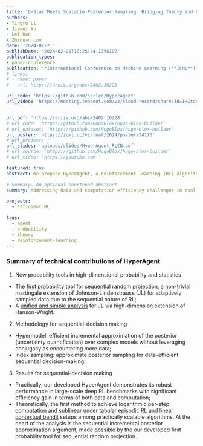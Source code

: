 ```yaml
---
title: 'Q-Star Meets Scalable Posterior Sampling: Bridging Theory and Practice via HyperAgent'
authors:
- Yingru Li
- Jiawei Xu
- Lei Han
- Zhiquan Luo
date: '2024-07-21'
publishDate: '2024-02-21T16:25:24.139610Z'
publication_types:
- paper-conference
publication: '*International Conference on Machine Learning (**ICML**)*'
# links:
# - name: paper
#   url: https://arxiv.org/abs/2402.10228

url_code: 'https://github.com/szrlee/HyperAgent'
url_video: 'https://meeting.tencent.com/v2/cloud-record/share?id=IHGtdxajucDxd2ULGfRYB5m_cGzjkUE43Age4ynky0k&from=3&is-single=true&record_type=1'


url_pdf: 'https://arxiv.org/abs/2402.10228'
# url_code: 'https://github.com/HugoBlox/hugo-blox-builder'
# url_dataset: 'https://github.com/HugoBlox/hugo-blox-builder'
url_poster: 'https://icml.cc/virtual/2024/poster/34173'
# url_project: ''
url_slides: 'uploads/slides/HyperAgent_RLCN.pdf'
# url_source: 'https://github.com/HugoBlox/hugo-blox-builder'
# url_video: 'https://youtube.com''

featured: true
abstract: We propose HyperAgent, a reinforcement learning (RL) algorithm based on the hypermodel framework for exploration in RL. HyperAgent allows for the efficient incremental approximation of posteriors associated with an optimal action-value function ($Q^\star$) without the need for conjugacy and follows the greedy policies w.r.t. these approximate posterior samples. We demonstrate that HyperAgent offers robust performance in large-scale deep RL benchmarks. It can solve Deep Sea hard exploration problems with episodes that optimally scale with problem size and exhibits significant efficiency gains in the Atari suite. Implementing HyperAgent requires minimal code addition to well-established deep RL frameworks like DQN. We theoretically prove that, under tabular assumptions, HyperAgent achieves logarithmic per-step computational complexity while attaining sublinear regret, matching the best known randomized tabular RL algorithm.

# Summary. An optional shortened abstract.
summary: Addressing data and computation efficiency challenges in real-world deployments of RL Agents. It achieves significant efficiency gains in deep RL benchmarks as well as theoretical milestones.

projects:
  - Efficient RL

tags:
  - agent
  - probability
  - theory
  - reinforcement-learning
---
```


### Summary of technical contributions of HyperAgent

1. New probability tools in high-dimensional probability and statistics
- The [first probability tool](/publication/li-2024-probability) for sequential random projection, a non-trivial martingale extension of Johnson-Lindenstrauss (JL) for adaptively sampled data due to the sequential nature of RL;
- A [unified and simple analysis](/publication/li-2024-simple) for JL via high-dimension extension of Hanson-Wright.

2. Methodology for sequential-decision making
- Hypermodel: efficient incremental approximation of the posterior (uncertainty quantification) over complex models without leveraging conjugacy as encountering more data;
- Index sampling: approximate posterior sampling for data-efficient sequential decision-making.

3. Results for sequential-decision making
- Practically, our developed HyperAgent demonstrates its robust performance in large-scale deep RL benchmarks with significant efficiency gain in terms of both data and computation;
- Theoretically, the first method to achieve logarithmic per-step computation and sublinear under [tabular episodic RL](/publication/li-2024-hyperagent/) and [linear contextual bandit](/publication/li-2024-scaling/) setups among practically scalable algorithms. At the heart of the analysis is the sequential incremental posterior approximation argument, made possible by the our developed first probability tool for sequential random projection.
